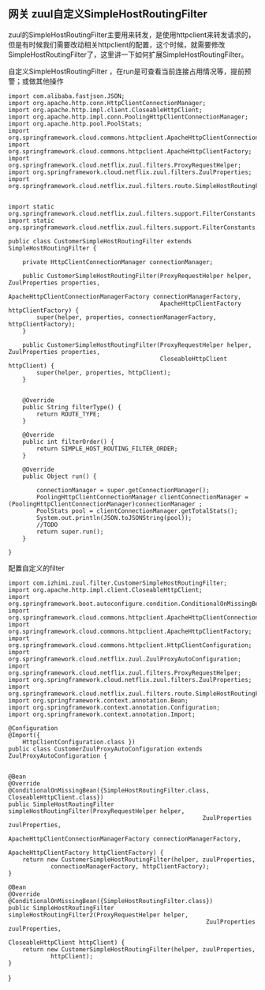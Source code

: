 ## 网关 zuul自定义SimpleHostRoutingFilter
zuul的SimpleHostRoutingFilter主要用来转发，是使用httpclient来转发请求的，但是有时候我们需要改动相关httpclient的配置，这个时候，就需要修改SimpleHostRoutingFilter了，这里讲一下如何扩展SimpleHostRoutingFilter。



自定义SimpleHostRoutingFilter   ，在run是可查看当前连接占用情况等，提前预警；或做其他操作 
    
    
    
    import com.alibaba.fastjson.JSON;
    import org.apache.http.conn.HttpClientConnectionManager;
    import org.apache.http.impl.client.CloseableHttpClient;
    import org.apache.http.impl.conn.PoolingHttpClientConnectionManager;
    import org.apache.http.pool.PoolStats;
    import org.springframework.cloud.commons.httpclient.ApacheHttpClientConnectionManagerFactory;
    import org.springframework.cloud.commons.httpclient.ApacheHttpClientFactory;
    import org.springframework.cloud.netflix.zuul.filters.ProxyRequestHelper;
    import org.springframework.cloud.netflix.zuul.filters.ZuulProperties;
    import org.springframework.cloud.netflix.zuul.filters.route.SimpleHostRoutingFilter;
    
    
    import static org.springframework.cloud.netflix.zuul.filters.support.FilterConstants.ROUTE_TYPE;
    import static org.springframework.cloud.netflix.zuul.filters.support.FilterConstants.SIMPLE_HOST_ROUTING_FILTER_ORDER;
    
    public class CustomerSimpleHostRoutingFilter extends SimpleHostRoutingFilter {
    
        private HttpClientConnectionManager connectionManager;
    
        public CustomerSimpleHostRoutingFilter(ProxyRequestHelper helper, ZuulProperties properties,
                                               ApacheHttpClientConnectionManagerFactory connectionManagerFactory,
                                               ApacheHttpClientFactory httpClientFactory) {
            super(helper, properties, connectionManagerFactory, httpClientFactory);
        }
    
        public CustomerSimpleHostRoutingFilter(ProxyRequestHelper helper, ZuulProperties properties,
                                               CloseableHttpClient httpClient) {
            super(helper, properties, httpClient);
        }
    
    
        @Override
        public String filterType() {
            return ROUTE_TYPE;
        }
    
        @Override
        public int filterOrder() {
            return SIMPLE_HOST_ROUTING_FILTER_ORDER;
        }
    
        @Override
        public Object run() {
    
            connectionManager = super.getConnectionManager();
            PoolingHttpClientConnectionManager clientConnectionManager = (PoolingHttpClientConnectionManager)connectionManager ;
            PoolStats pool = clientConnectionManager.getTotalStats();
            System.out.println(JSON.toJSONString(pool));
            //TODO
            return super.run();
        }
    
    }


配置自定义的filter
       
    
        
    import com.izhimi.zuul.filter.CustomerSimpleHostRoutingFilter;
    import org.apache.http.impl.client.CloseableHttpClient;
    import org.springframework.boot.autoconfigure.condition.ConditionalOnMissingBean;
    import org.springframework.cloud.commons.httpclient.ApacheHttpClientConnectionManagerFactory;
    import org.springframework.cloud.commons.httpclient.ApacheHttpClientFactory;
    import org.springframework.cloud.commons.httpclient.HttpClientConfiguration;
    import org.springframework.cloud.netflix.zuul.ZuulProxyAutoConfiguration;
    import org.springframework.cloud.netflix.zuul.filters.ProxyRequestHelper;
    import org.springframework.cloud.netflix.zuul.filters.ZuulProperties;
    import org.springframework.cloud.netflix.zuul.filters.route.SimpleHostRoutingFilter;
    import org.springframework.context.annotation.Bean;
    import org.springframework.context.annotation.Configuration;
    import org.springframework.context.annotation.Import;

    @Configuration
    @Import({
        HttpClientConfiguration.class })
    public class CustomerZuulProxyAutoConfiguration extends ZuulProxyAutoConfiguration {


    @Bean
    @Override
    @ConditionalOnMissingBean({SimpleHostRoutingFilter.class, CloseableHttpClient.class})
    public SimpleHostRoutingFilter simpleHostRoutingFilter(ProxyRequestHelper helper,
                                                           ZuulProperties zuulProperties,
                                                           ApacheHttpClientConnectionManagerFactory connectionManagerFactory,
                                                           ApacheHttpClientFactory httpClientFactory) {
        return new CustomerSimpleHostRoutingFilter(helper, zuulProperties,
                connectionManagerFactory, httpClientFactory);
    }

    @Bean
    @Override
    @ConditionalOnMissingBean({SimpleHostRoutingFilter.class})
    public SimpleHostRoutingFilter simpleHostRoutingFilter2(ProxyRequestHelper helper,
                                                            ZuulProperties zuulProperties,
                                                            CloseableHttpClient httpClient) {
        return new CustomerSimpleHostRoutingFilter(helper, zuulProperties,
                httpClient);
    }

}

